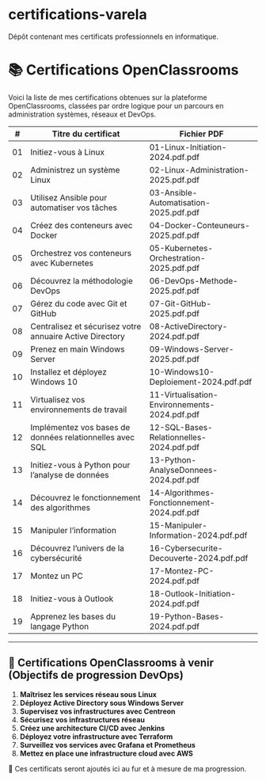 # certifications-varela
Dépôt contenant mes certificats professionnels en informatique.
# 📚 Certifications OpenClassrooms

Voici la liste de mes certifications obtenues sur la plateforme OpenClassrooms, classées par ordre logique pour un parcours en administration systèmes, réseaux et DevOps.

| #  | Titre du certificat | Fichier PDF |
|----|---------------------|-------------|
| 01 | Initiez-vous à Linux | 01-Linux-Initiation-2024.pdf.pdf |
| 02 | Administrez un système Linux | 02-Linux-Administration-2025.pdf.pdf |
| 03 | Utilisez Ansible pour automatiser vos tâches | 03-Ansible-Automatisation-2025.pdf.pdf |
| 04 | Créez des conteneurs avec Docker | 04-Docker-Conteuneurs-2025.pdf.pdf |
| 05 | Orchestrez vos conteneurs avec Kubernetes | 05-Kubernetes-Orchestration-2025.pdf.pdf |
| 06 | Découvrez la méthodologie DevOps | 06-DevOps-Methode-2025.pdf.pdf |
| 07 | Gérez du code avec Git et GitHub | 07-Git-GitHub-2025.pdf.pdf |
| 08 | Centralisez et sécurisez votre annuaire Active Directory | 08-ActiveDirectory-2024.pdf.pdf |
| 09 | Prenez en main Windows Server | 09-Windows-Server-2025.pdf.pdf |
| 10 | Installez et déployez Windows 10 | 10-Windows10-Deploiement-2024.pdf.pdf |
| 11 | Virtualisez vos environnements de travail | 11-Virtualisation-Environnements-2024.pdf.pdf |
| 12 | Implémentez vos bases de données relationnelles avec SQL | 12-SQL-Bases-Relationnelles-2024.pdf.pdf |
| 13 | Initiez-vous à Python pour l’analyse de données | 13-Python-AnalyseDonnees-2024.pdf.pdf |
| 14 | Découvrez le fonctionnement des algorithmes | 14-Algorithmes-Fonctionnement-2024.pdf.pdf |
| 15 | Manipuler l’information | 15-Manipuler-Information-2024.pdf.pdf |
| 16 | Découvrez l’univers de la cybersécurité | 16-Cybersecurite-Decouverte-2024.pdf.pdf |
| 17 | Montez un PC | 17-Montez-PC-2024.pdf.pdf |
| 18 | Initiez-vous à Outlook | 18-Outlook-Initiation-2024.pdf.pdf |
| 19 | Apprenez les bases du langage Python | 19-Python-Bases-2024.pdf.pdf |

---

## 🚀 Certifications OpenClassrooms à venir (Objectifs de progression DevOps)

1. **Maîtrisez les services réseau sous Linux**  
2. **Déployez Active Directory sous Windows Server**  
3. **Supervisez vos infrastructures avec Centreon**  
4. **Sécurisez vos infrastructures réseau**  
5. **Créez une architecture CI/CD avec Jenkins**  
6. **Déployez votre infrastructure avec Terraform**  
7. **Surveillez vos services avec Grafana et Prometheus**  
8. **Mettez en place une infrastructure cloud avec AWS**

📌 Ces certificats seront ajoutés ici au fur et à mesure de ma progression.
